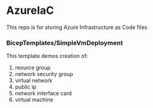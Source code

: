 # AzureIaC
This repo is for storing Azure Infrastructure as Code files

### BicepTemplates/SimpleVmDeployment
This template demos creation of:
1. reource group
2. network security group
3. virtual network
4. public ip
5. network interface card
6. virtual machine
